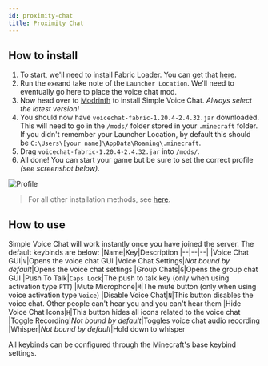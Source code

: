 ```yaml
---
id: proximity-chat
title: Proximity Chat
---
```


## How to install
1. To start, we'll need to install Fabric Loader. You can get that [here](https://fabricmc.net/use/installer/).
2. Run the `exe`and take note of the `Launcher Location`. We'll need to eventually go here to place the voice chat mod.
3. Now head over to [Modrinth](https://modrinth.com/plugin/simple-voice-chat/versions?l=fabric&c=release) to install Simple Voice Chat. *Always select the latest version!*
4. You should now have `voicechat-fabric-1.20.4-2.4.32.jar` downloaded. This will need to go in the `/mods/` folder stored in your `.minecraft` folder. If you didn't remember your Launcher Location, by default this should be `C:\Users\[your name]\AppData\Roaming\.minecraft`. 
5. Drag `voicechat-fabric-1.20.4-2.4.32.jar` into `/mods/`.
6. All done! You can start your game but be sure to set the correct profile *(see screenshot below)*.
   
![Profile](https://cloud.haven-smp.net/index.php/apps/files_sharing/publicpreview/9fbMsTDweGkcQBy?file=/&fileId=2845&x=1920&y=974&a=true&etag=aac567445ed7b751a64b2b56308c606e)

> For all other installation methods, see [here](https://modrepo.de/minecraft/voicechat/wiki/installation).

## How to use
Simple Voice Chat will work instantly once you have joined the server. The default keybinds are below:
|Name|Key|Description
|--|--|--|
|Voice Chat GUI|`V`|Opens the voice chat GUI
|Voice Chat Settings|*Not bound by default*|Opens the voice chat settings
|Group Chats|`G`|Opens the group chat GUI
|Push To Talk|`Caps Lock`|The push to talk key (only when using activation type `PTT`)
|Mute Microphone|`M`|The mute button (only when using voice activation type `Voice`)
|Disable Voice Chat|`N`|This button disables the voice chat. Other people can't hear you and you can't hear them
|Hide Voice Chat Icons|`H`|This button hides all icons related to the voice chat
|Toggle Recording|*Not bound by default*|Toggles voice chat audio recording
|Whisper|*Not bound by default*|Hold down to whisper

All keybinds can be configured through the Minecraft's base keybind settings.

